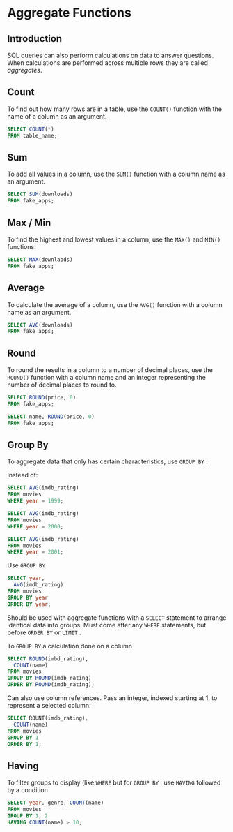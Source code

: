 # Aggregate Functions

## Introduction

SQL queries can also perform calculations on data to answer questions. When calculations are performed across multiple rows they are called *aggregates*.

## Count

To find out how many rows are in a table, use the `COUNT()` function with the name of a column as an argument.

```sql
SELECT COUNT(*)
FROM table_name;
```

## Sum

To add all values in a column, use the `SUM()` function with a column name as an argument.

```sql
SELECT SUM(downloads)
FROM fake_apps;
```

## Max / Min

To find the highest and lowest values in a column, use the `MAX()` and `MIN()` functions.

```sql
SELECT MAX(downlaods)
FROM fake_apps;
```

## Average

To calculate the average of a column, use the `AVG()` function with a column name as an argument.

```sql
SELECT AVG(downloads)
FROM fake_apps;
```

## Round

To round the results in a column to a number of decimal places, use the `ROUND()` function with a column name and an integer representing the number of decimal places to round to.

```sql
SELECT ROUND(price, 0)
FROM fake_apps;
```

```sql
SELECT name, ROUND(price, 0)
FROM fake_apps;
```

## Group By

To aggregate data that only has certain characteristics, use `GROUP BY` .

Instead of:

```sql
SELECT AVG(imdb_rating)
FROM movies
WHERE year = 1999;

SELECT AVG(imdb_rating)
FROM movies
WHERE year = 2000;

SELECT AVG(imdb_rating)
FROM movies
WHERE year = 2001;
```

Use `GROUP BY`

```sql
SELECT year, 
  AVG(imdb_rating)
FROM movies
GROUP BY year
ORDER BY year;
```

Should be used with aggregate functions with a `SELECT` statement to arrange identical data into groups. Must come after any `WHERE` statements, but before `ORDER BY` or `LIMIT` .

To `GROUP BY` a calculation done on a column

```sql
SELECT ROUND(imbd_rating), 
  COUNT(name)
FROM movies
GROUP BY ROUND(imdb_rating)
ORDER BY ROUND(imdb_rating);
```

Can also use column references. Pass an integer, indexed starting at 1, to represent a selected column.

```sql
SELECT ROUNT(imdb_rating),
  COUNT(name)
FROM movies
GROUP BY 1
ORDER BY 1;
```

## Having

To filter groups to display (like `WHERE` but for `GROUP BY` , use `HAVING` followed by a condition.

```sql
SELECT year, genre, COUNT(name)
FROM movies
GROUP BY 1, 2
HAVING COUNT(name) > 10;
```